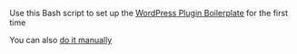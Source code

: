 Use this Bash script to set up the [WordPress Plugin Boilerplate](https://github.com/DevinVinson/WordPress-Plugin-Boilerplate) for the first time

You can also [do it manually](https://github.com/DevinVinson/WordPress-Plugin-Boilerplate/wiki/Setting-up-the-boilerplate-in-UNIX)
